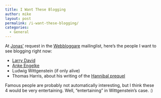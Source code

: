 ```yaml
---
title: I Want These Blogging
author: mike
layout: post
permalink: /i-want-these-blogging/
categories:
  - General
---
```

At <a target="_blank" href="http://www.bergenudd.net/webblogg/archives/000179.php">Jonas&#8217;</a> request in the <a target="_blank" href="http://www.rick.se/webbloggare/">Webbloggare</a> mailinglist, here&#8217;s the people I want to see blogging right now:

*   <a target="_blank" href="http://www.hbo.com/larrydavid">Larry David</a>
*   <a target="_blank" href="http://www.anke-engelke.de/">Anke Engelke</a>
*   Ludwig Wittgenstein (if only alive)
*   Thomas Harris, about his writing of the [Hannibal prequel][1]

Famous people are probably not automatically interesting, but I think these 4 would be very entertaining. Well, &#8220;entertaining&#8221; in Wittgenstein&#8217;s case. :)

 [1]: http://www.redvolume.com/archives/2004/11/01/hannibal-prequel/